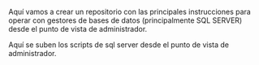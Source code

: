 
Aquí vamos a crear un repositorio con las principales instrucciones para operar con gestores de bases de datos (principalmente SQL SERVER) desde el punto de vista de administrador.

Aquí se suben los scripts de sql server desde el punto de vista de administrador.
